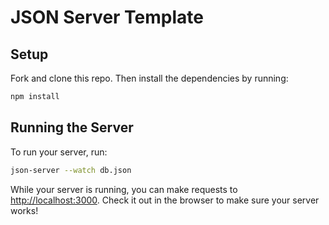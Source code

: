 # JSON Server Template

## Setup

Fork and clone this repo. Then install the dependencies by running:

```sh
npm install
```

## Running the Server

To run your server, run:

```sh
json-server --watch db.json
```

While your server is running, you can make requests to
[http://localhost:3000](http://localhost:3000). Check it out in the browser to
make sure your server works!




